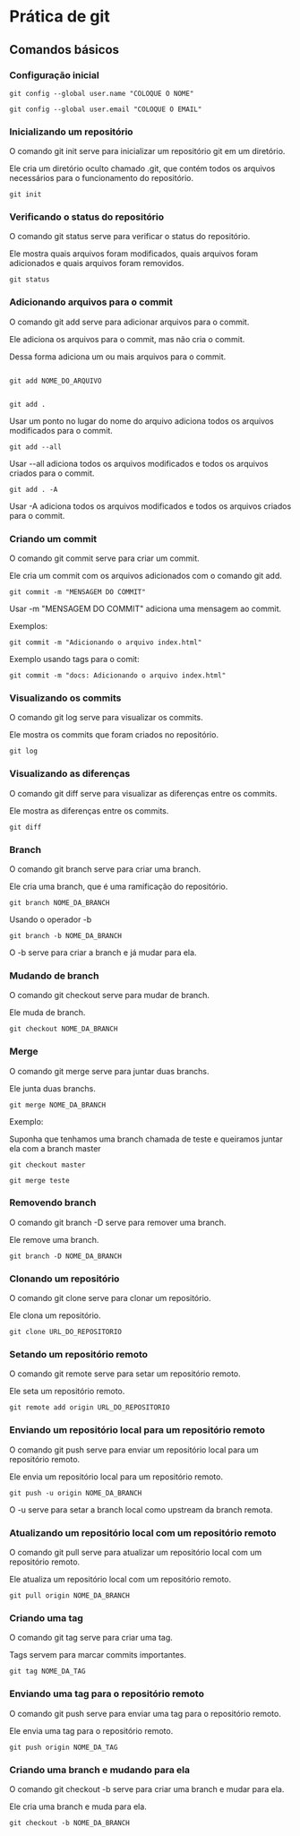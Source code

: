 # Prática de git

## Comandos básicos

### Configuração inicial


```
git config --global user.name "COLOQUE O NOME"
```

```
git config --global user.email "COLOQUE O EMAIL"
```

### Inicializando um repositório

O comando git init serve para inicializar um repositório git em um diretório.

Ele cria um diretório oculto chamado .git, que contém todos os arquivos necessários para o funcionamento do repositório.
```
git init
```

### Verificando o status do repositório

O comando git status serve para verificar o status do repositório.

Ele mostra quais arquivos foram modificados, quais arquivos foram adicionados e quais arquivos foram removidos.

```
git status
```

### Adicionando arquivos para o commit

O comando git add serve para adicionar arquivos para o commit.

Ele adiciona os arquivos para o commit, mas não cria o commit.

Dessa forma adiciona um ou mais arquivos para o commit.

```

git add NOME_DO_ARQUIVO
```

```

git add .
```
Usar um ponto no lugar do nome do arquivo adiciona todos os arquivos modificados para o commit.

```
git add --all
```
Usar --all adiciona todos os arquivos modificados e todos os arquivos criados para o commit.

```
git add . -A
```
Usar -A adiciona todos os arquivos modificados e todos os arquivos criados para o commit.

### Criando um commit

O comando git commit serve para criar um commit.

Ele cria um commit com os arquivos adicionados com o comando git add.

```
git commit -m "MENSAGEM DO COMMIT"
```
Usar -m "MENSAGEM DO COMMIT" adiciona uma mensagem ao commit.

Exemplos:

```
git commit -m "Adicionando o arquivo index.html"

```
Exemplo usando tags para o comit:
```
git commit -m "docs: Adicionando o arquivo index.html"
```

### Visualizando os commits

O comando git log serve para visualizar os commits.

Ele mostra os commits que foram criados no repositório.

```
git log
```

### Visualizando as diferenças

O comando git diff serve para visualizar as diferenças entre os commits.

Ele mostra as diferenças entre os commits.

```
git diff
```

### Branch

O comando git branch serve para criar uma branch.

Ele cria uma branch, que é uma ramificação do repositório.

```
git branch NOME_DA_BRANCH
```

Usando o operador -b 

```
git branch -b NOME_DA_BRANCH
```
O -b serve para criar a branch e já mudar para ela.

### Mudando de branch

O comando git checkout serve para mudar de branch.

Ele muda de branch.

```
git checkout NOME_DA_BRANCH
```

### Merge

O comando git merge serve para juntar duas branchs.

Ele junta duas branchs.

```
git merge NOME_DA_BRANCH
```
Exemplo:

Suponha que tenhamos uma branch chamada de teste e queiramos juntar ela com a branch master

```
git checkout master

git merge teste
```

### Removendo branch

O comando git branch -D serve para remover uma branch.

Ele remove uma branch.

```
git branch -D NOME_DA_BRANCH
```

### Clonando um repositório

O comando git clone serve para clonar um repositório.

Ele clona um repositório.

```
git clone URL_DO_REPOSITORIO
```

### Setando um repositório remoto

O comando git remote serve para setar um repositório remoto.

Ele seta um repositório remoto.

```
git remote add origin URL_DO_REPOSITORIO
```

### Enviando um repositório local para um repositório remoto

O comando git push serve para enviar um repositório local para um repositório remoto.

Ele envia um repositório local para um repositório remoto.

```
git push -u origin NOME_DA_BRANCH
```
O -u serve para setar a branch local como upstream da branch remota.

### Atualizando um repositório local com um repositório remoto

O comando git pull serve para atualizar um repositório local com um repositório remoto.

Ele atualiza um repositório local com um repositório remoto.

```
git pull origin NOME_DA_BRANCH
```

### Criando uma tag

O comando git tag serve para criar uma tag.

Tags servem para marcar commits importantes.

```
git tag NOME_DA_TAG
```

### Enviando uma tag para o repositório remoto

O comando git push serve para enviar uma tag para o repositório remoto.

Ele envia uma tag para o repositório remoto.

```
git push origin NOME_DA_TAG
```

### Criando uma branch e mudando para ela

O comando git checkout -b serve para criar uma branch e mudar para ela.

Ele cria uma branch e muda para ela.

```
git checkout -b NOME_DA_BRANCH
```


